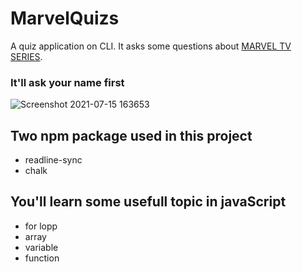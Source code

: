 
# MarvelQuizs
A quiz application on CLI.  It asks some questions about [MARVEL TV SERIES](https://replit.com/@pritamkr/MarvelQuizs#index.js).

### It'll ask your name first

![Screenshot 2021-07-15 163653](https://user-images.githubusercontent.com/84632214/125778349-71c57ee6-295f-4985-bf45-61cba942d791.png)

## Two npm package used in this project 
  
  - readline-sync
  - chalk 

## You'll learn some usefull topic in javaScript

 - for lopp
 - array
 - variable
 - function
